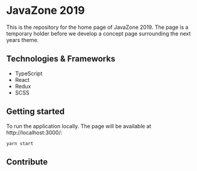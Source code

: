 # JavaZone 2019
This is the repository for the home page of JavaZone 2019. The page is a temporary holder before we develop a concept page surrounding the next years theme.

## Technologies & Frameworks
* TypeScript
* React
* Redux
* SCSS

## Getting started
To run the application locally. The page will be available at http://localhost:3000/:
```
yarn start
```

## Contribute

